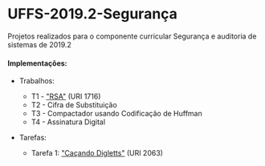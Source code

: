 # UFFS-2019.2-Segurança

Projetos realizados para o componente curricular Segurança e auditoria de sistemas de 2019.2

#### Implementações:
* Trabalhos:
  * T1 - ["RSA"](https://www.urionlinejudge.com.br/judge/pt/problems/view/1716) (URI 1716)
  * T2 - Cifra de Substituição
  * T3 - Compactador usando Codificação de Huffman
  * T4 - Assinatura Digital
  
* Tarefas:
  * Tarefa 1: ["Caçando Digletts"](https://www.urionlinejudge.com.br/judge/pt/problems/view/2063) (URI 2063)
  
